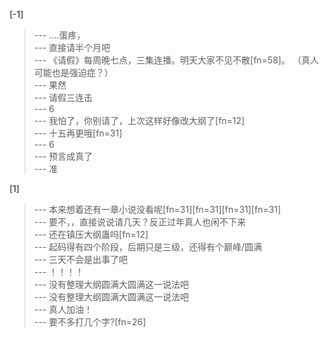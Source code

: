 
[-1] 
>--- ....蛋疼，<br>
>--- 直接请半个月吧<br>
>--- 《请假》每周晚七点，三集连播。明天大家不见不散[fn=58]。
（真人可能也是强迫症？）<br>
>--- 果然<br>
>--- 请假三连击<br>
>--- 6<br>
>--- 我怕了，你别请了，上次这样好像改大纲了[fn=12]<br>
>--- 十五再更哦[fn=31]<br>
>--- 6<br>
>--- 预言成真了<br>
>--- 准<br>

[1] 
>--- 本来想着还有一章小说没看呢[fn=31][fn=31][fn=31][fn=31]<br>
>--- 要不，，直接说说请几天？反正过年真人也闲不下来<br>
>--- 还在镇压大纲蛊吗[fn=12]<br>
>--- 起码得有四个阶段，后期只是三级，还得有个巅峰/圆满<br>
>--- 三天不会是出事了吧<br>
>--- ！！！！<br>
>--- 没有整理大纲圆满大圆满这一说法吧<br>
>--- 没有整理大纲圆满大圆满这一说法吧<br>
>--- 真人加油！<br>
>--- 要不多打几个字?[fn=26]<br>
